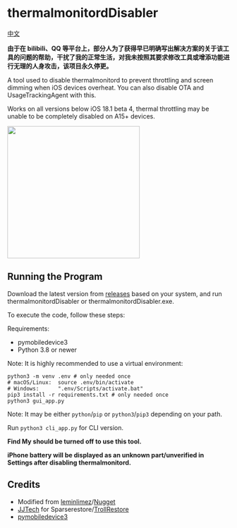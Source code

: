 # thermalmonitordDisabler
[中文](https://github.com/rponeawa/thermalmonitordDisabler/blob/main/README_CN.md)

**由于在 bilibili、QQ 等平台上，部分人为了获得早已明确写出解决方案的关于该工具的问题的帮助，干扰了我的正常生活，对我未按照其要求修改工具或增添功能进行无理的人身攻击，该项目永久停更。**

A tool used to disable thermalmonitord to prevent throttling and screen dimming when iOS devices overheat. You can also disable OTA and UsageTrackingAgent with this.

Works on all versions below iOS 18.1 beta 4, thermal throttling may be unable to be completely disabled on A15+ devices.

<img src="/images/overview.png" style="height:300px;">

## Running the Program
Download the latest version from [releases](https://github.com/rponeawa/thermalmonitordDisabler/releases/latest) based on your system, and run thermalmonitordDisabler or thermalmonitordDisabler.exe.

To execute the code, follow these steps:

Requirements:
- pymobiledevice3
- Python 3.8 or newer

Note: It is highly recommended to use a virtual environment:
```
python3 -m venv .env # only needed once
# macOS/Linux:  source .env/bin/activate
# Windows:      ".env/Scripts/activate.bat"
pip3 install -r requirements.txt # only needed once
python3 gui_app.py
```
Note: It may be either `python`/`pip` or `python3`/`pip3` depending on your path.

Run `python3 cli_app.py` for CLI version.

**Find My should be turned off to use this tool.**

**iPhone battery will be displayed as an unknown part/unverified in Settings after disabling thermalmonitord.**

## Credits
- Modified from [leminlimez](https://github.com/leminlimez)/[Nugget](https://github.com/leminlimez/Nugget)
- [JJTech](https://github.com/JJTech0130) for Sparserestore/[TrollRestore](https://github.com/JJTech0130/TrollRestore)
- [pymobiledevice3](https://github.com/doronz88/pymobiledevice3)
